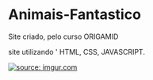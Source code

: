 # Animais-Fantastico

Site criado, pelo curso ORIGAMID

site utilizando ' HTML, CSS, JAVASCRIPT.

<a href="https://imgur.com/2D7a1tS"><img src="https://i.imgur.com/2D7a1tS.png" title="source: imgur.com" /></a>

